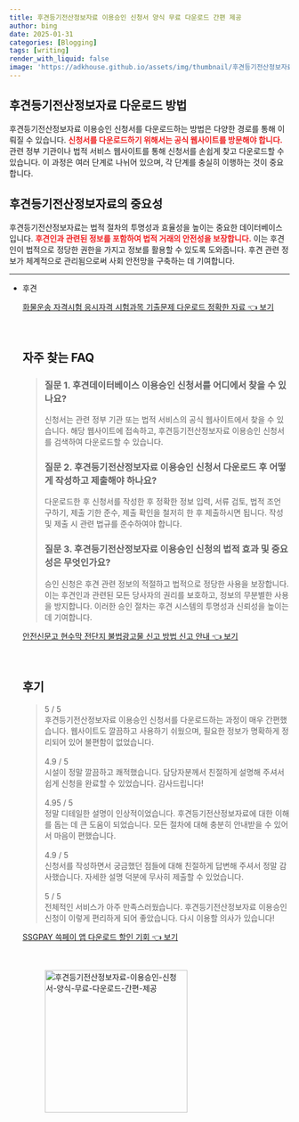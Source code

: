 ```yaml
---
title: 후견등기전산정보자료 이용승인 신청서 양식 무료 다운로드 간편 제공
author: bing
date: 2025-01-31
categories: [Blogging]
tags: [writing]
render_with_liquid: false
image: 'https://adkhouse.github.io/assets/img/thumbnail/후견등기전산정보자료-이용승인-신청서-양식-무료-다운로드-간편-제공.webp'
---
```



<h2 id='후견등기전산정보자료_다운로드_방법'>후견등기전산정보자료 다운로드 방법</h2>

<p>후견등기전산정보자료 이용승인 신청서를 다운로드하는 방법은 다양한 경로를 통해 이뤄질 수 있습니다. <b><span style="color: #ee2323;">신청서를 다운로드하기 위해서는 공식 웹사이트를 방문해야 합니다.</span></b> 관련 정부 기관이나 법적 서비스 웹사이트를 통해 신청서를 손쉽게 찾고 다운로드할 수 있습니다. 이 과정은 여러 단계로 나뉘어 있으며, 각 단계를 충실히 이행하는 것이 중요합니다.</p>

<h2 id='후견등기전산정보자료의_중요성'>후견등기전산정보자료의 중요성</h2>

<p>후견등기전산정보자료는 법적 절차의 투명성과 효율성을 높이는 중요한 데이터베이스입니다. <b><span style="color: #ee2323;">후견인과 관련된 정보를 포함하여 법적 거래의 안전성을 보장합니다.</span></b> 이는 후견인이 법적으로 정당한 권한을 가지고 정보를 활용할 수 있도록 도와줍니다. 후견 관련 정보가 체계적으로 관리됨으로써 사회 안전망을 구축하는 데 기여합니다.</p>

<p><hr />
<ul>
    <li>후견</p>
<p><a class="click-button" title="화물운송 자격시험 응시자격 시험과목 기출문제 다운로드 정확한 자료" href="https://adkhouse.github.io/posts/%ED%99%94%EB%AC%BC%EC%9A%B4%EC%86%A1-%EC%9E%90%EA%B2%A9%EC%8B%9C%ED%97%98-%EC%9D%91%EC%8B%9C%EC%9E%90%EA%B2%A9-%EC%8B%9C%ED%97%98%EA%B3%BC%EB%AA%A9-%EA%B8%B0%EC%B6%9C%EB%AC%B8%EC%A0%9C-%EB%8B%A4%EC%9A%B4%EB%A1%9C%EB%93%9C-%EC%A0%95%ED%99%95%ED%95%9C-%EC%9E%90%EB%A3%8C/" rel="dofollow">화물운송 자격시험 응시자격 시험과목 기출문제 다운로드 정확한 자료 👈 보기</a></p><br>
<h2 id='자주_찾는_FAQ'>자주 찾는 FAQ</h2>
<div itemscope="" itemtype="https://schema.org/FAQPage"> 
<blockquote> 
<div itemscope="" itemprop="mainEntity" itemtype="https://schema.org/Question"> 
<h3 itemprop="name">질문 1. 후견데이터베이스 이용승인 신청서를 어디에서 찾을 수 있나요?</h3> 
<div itemscope="" itemprop="acceptedAnswer" itemtype="https://schema.org/Answer"> 
<span itemprop="text"> 
<p>신청서는 관련 정부 기관 또는 법적 서비스의 공식 웹사이트에서 찾을 수 있습니다. 해당 웹사이트에 접속하고, 후견등기전산정보자료 이용승인 신청서를 검색하여 다운로드할 수 있습니다.</p> 
</span> 
</div> 
</div> 
<div itemscope="" itemprop="mainEntity" itemtype="https://schema.org/Question"> 
<h3 itemprop="name">질문 2. 후견등기전산정보자료 이용승인 신청서 다운로드 후 어떻게 작성하고 제출해야 하나요?</h3> 
<div itemscope="" itemprop="acceptedAnswer" itemtype="https://schema.org/Answer"> 
<span itemprop="text"> 
<p>다운로드한 후 신청서를 작성한 후 정확한 정보 입력, 서류 검토, 법적 조언 구하기, 제출 기한 준수, 제출 확인을 철저히 한 후 제출하시면 됩니다. 작성 및 제출 시 관련 법규를 준수하여야 합니다.</p> 
</span> 
</div> 
</div> 
<div itemscope="" itemprop="mainEntity" itemtype="https://schema.org/Question"> 
<h3 itemprop="name">질문 3. 후견등기전산정보자료 이용승인 신청의 법적 효과 및 중요성은 무엇인가요?</h3> 
<div itemscope="" itemprop="acceptedAnswer" itemtype="https://schema.org/Answer"> 
<span itemprop="text"> 
<p>승인 신청은 후견 관련 정보의 적절하고 법적으로 정당한 사용을 보장합니다. 이는 후견인과 관련된 모든 당사자의 권리를 보호하고, 정보의 무분별한 사용을 방지합니다. 이러한 승인 절차는 후견 시스템의 투명성과 신뢰성을 높이는 데 기여합니다.</p> 
</span> 
</div> 
</div> 
</blockquote> 
</div>
<p><a class="click-button" title="안전신문고 현수막 전단지 불법광고물 신고 방법 신고 안내" href="https://adkhouse.github.io/posts/%EC%95%88%EC%A0%84%EC%8B%A0%EB%AC%B8%EA%B3%A0-%ED%98%84%EC%88%98%EB%A7%89-%EC%A0%84%EB%8B%A8%EC%A7%80-%EB%B6%88%EB%B2%95%EA%B4%91%EA%B3%A0%EB%AC%BC-%EC%8B%A0%EA%B3%A0-%EB%B0%A9%EB%B2%95-%EC%8B%A0%EA%B3%A0-%EC%95%88%EB%82%B4/" rel="dofollow">안전신문고 현수막 전단지 불법광고물 신고 방법 신고 안내 👈 보기</a></p><br>
<h2 id='후기'>후기</h2>
<div itemscope itemtype="https://schema.org/Product">
  <blockquote>
  <div itemprop="review" itemscope itemtype="https://schema.org/Review">
      <div itemprop="reviewRating" itemscope itemtype="https://schema.org/Rating"> <span itemprop="ratingValue">5</span> / <span itemprop="bestRating">5</span> </div>
      <span itemprop="reviewBody">후견등기전산정보자료 이용승인 신청서를 다운로드하는 과정이 매우 간편했습니다. 웹사이트도 깔끔하고 사용하기 쉬웠으며, 필요한 정보가 명확하게 정리되어 있어 불편함이 없었습니다.</span>
  </div>
  <br>
  <div itemprop="review" itemscope itemtype="https://schema.org/Review">
      <div itemprop="reviewRating" itemscope itemtype="https://schema.org/Rating"> <span itemprop="ratingValue">4.9</span> / <span itemprop="bestRating">5</span> </div>
      <span itemprop="reviewBody">시설이 정말 깔끔하고 쾌적했습니다. 담당자분께서 친절하게 설명해 주셔서 쉽게 신청을 완료할 수 있었습니다. 감사드립니다!</span>
  </div>
  <br>
  <div itemprop="review" itemscope itemtype="https://schema.org/Review">
      <div itemprop="reviewRating" itemscope itemtype="https://schema.org/Rating"> <span itemprop="ratingValue">4.95</span> / <span itemprop="bestRating">5</span> </div>
      <span itemprop="reviewBody">정말 디테일한 설명이 인상적이었습니다. 후견등기전산정보자료에 대한 이해를 돕는 데 큰 도움이 되었습니다. 모든 절차에 대해 충분히 안내받을 수 있어서 마음이 편했습니다.</span>
  </div>
  <br>
  <div itemprop="review" itemscope itemtype="https://schema.org/Review">
      <div itemprop="reviewRating" itemscope itemtype="https://schema.org/Rating"> <span itemprop="ratingValue">4.9</span> / <span itemprop="bestRating">5</span> </div>
      <span itemprop="reviewBody">신청서를 작성하면서 궁금했던 점들에 대해 친절하게 답변해 주셔서 정말 감사했습니다. 자세한 설명 덕분에 무사히 제출할 수 있었습니다.</span>
  </div>
  <br>
  <div itemprop="review" itemscope itemtype="https://schema.org/Review">
      <div itemprop="reviewRating" itemscope itemtype="https://schema.org/Rating"> <span itemprop="ratingValue">5</span> / <span itemprop="bestRating">5</span> </div>
      <span itemprop="reviewBody">전체적인 서비스가 아주 만족스러웠습니다. 후견등기전산정보자료 이용승인 신청이 이렇게 편리하게 되어 좋았습니다. 다시 이용할 의사가 있습니다!</span>
  </div>
  </blockquote>
</div>
<p><a class="click-button" title="SSGPAY 쓱페이 앱 다운로드 할인 기회" href="https://adkhouse.github.io/posts/SSGPAY-%EC%93%B1%ED%8E%98%EC%9D%B4-%EC%95%B1-%EB%8B%A4%EC%9A%B4%EB%A1%9C%EB%93%9C-%ED%95%A0%EC%9D%B8-%EA%B8%B0%ED%9A%8C/" rel="dofollow">SSGPAY 쓱페이 앱 다운로드 할인 기회 👈 보기</a></p><br>
<figure class="image"><img src="https://adkhouse.github.io/assets/img/thumbnail/후견등기전산정보자료-이용승인-신청서-양식-무료-다운로드-간편-제공.webp" alt="후견등기전산정보자료-이용승인-신청서-양식-무료-다운로드-간편-제공" width="256" height="256"></figure>